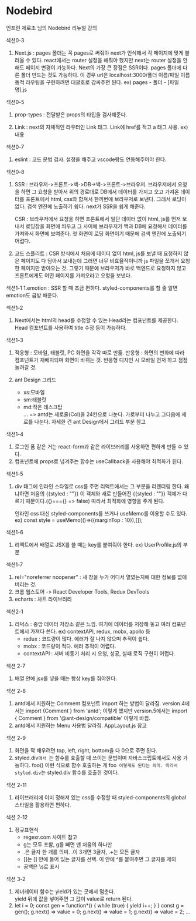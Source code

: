 # Nodebird

인프런 제로초 님의 Nodebird 리뉴얼 강의

섹션0-3

1. Next.js
   : pages 폴더는 꼭 pages로 써줘야 next가 인식해서 각 페이지에 맞게 불러올 수 있다.
   react에서는 router 설정을 해줘야 했지만 next는 router 설정을 안 해도 페이지 변경이 가능하다.
   Next의 가장 큰 장점은 SSR이다.
   pages 폴더에 다른 폴더 만드는 것도 가능하다. 이 경우 url은 localhost:3000/폴더 이름/파일 이름
   동적 라우팅을 구현하려면 대괄호로 감싸주면 된다. ex) pages - 폴더 - [파일명].js

섹션0-5

1. prop-types
   : 전달받은 props의 타입을 검사해준다.

2. Link
   : next의 자체적인 라우터인 Link 태그.
   Link에 href를 적고 a 태그 사용.
   ex) <Link href=""><a>내용</a></Link>

섹션0-7

1. eslint
   : 코드 문법 검사.
   설정을 해주고 vscode랑도 연동해주어야 한다.

섹션0-8

1. SSR
   : 브라우저->프론트->백->DB->백->프론트->브라우저.
   브라우저에서 요청을 하면 그 요청을 받아서 위의 경로대로 DB에서 데이터를 가지고 오고 가져온 데이터를 프론트에서 html, css와 합쳐서 한꺼번에 브라우저로 보낸다.
   그래서 로딩이 없다.
   검색 엔진에 노출하기 쉽다.
   next가 SSR을 쉽게 해준다.

   CSR
   : 브라우저에서 요청을 하면 프론트에서 일단 데이터 없이 html, js를 먼저 보내서 로딩창을 화면에 띄우고 그 사이에 브라우저가 백과 DB에 요청해서 데이터를 가져와서 화면에 보여준다.
   첫 화면이 로딩 화면이기 때문에 검색 엔진에 노출되기 어렵다.

2. 코드 스플리트
   : CSR 방식에서 처음에 데이터 없이 html, js를 보낼 때 요청하지 않은 페이지도 다 담아서 보내는데 그러면 너무 비효율적이니까 js 파일을 쪼개서 요청한 페이지만 받아오는 것.
   그렇기 때문에 브라우저가 바로 백엔드로 요청하지 않고 프론트에게도 어떤 페이지를 가져오라고 요청을 보낸다.

섹션1-1
1.emotion
: SSR 할 때 조금 편하다.
styled-components를 할 줄 알면 emotion도 금방 배운다.

섹션1-2

1. Next에서는 html의 head를 수정할 수 있는 Head라는 컴포넌트를 제공한다.
   Head 컴포넌트를 사용하여 title 수정 등이 가능하다.

섹션1-3

1. 적응형 : 모바일, 태블릿, PC 화면을 각각 따로 만듦.
   반응형 : 화면의 변화에 따라 컴포넌트가 재배치되며 화면이 바뀌는 것.
   반응형 디자인 시 모바일 먼저 하고 점점 늘려갈 것.

2. ant Design 그리드
   - xs:모바일
   - sm:태블릿
   - md:작은 데스크탑  
     ...
     => antd는 세로줄(Col)을 24칸으로 나눈다.
     가로부터 나누고 그다음에 세로를 나눈다.
     자세한 건 ant Design에서 그리드 부분 참고

섹션1-4

1. 로그인 폼 같은 거는 react-form과 같은 라이브러리를 사용하면 편하게 만들 수 있다.
2. 컴포넌트에 props로 넘겨주는 함수는 useCallback을 사용해야 최적화가 된다.

섹션1-5

1. div 태그에 인라인 스타일로 css를 주면 리액트에서는 그 부분을 리렌더링 한다.
   왜냐하면 처음의 {{styled : ""}} 이 객체와 새로 만들어진 {{styled : ""}} 객체가 다르기 때문이다.({}==={} => false)
   따라서 최적화에 영향을 주게 된다.

   인라인 css 대신 styled-components를 쓰거나 useMemo를 이용할 수도 있다.
   ex) const style = useMemo(()=>({marginTop : 10}),[]);
   <div style={style}></div>

섹션1-6

1. 리액트에서 배열로 JSX를 쓸 때는 key를 붙여줘야 한다.
   ex) UserProfile.js의 <Card actions=[]> 부분

섹션1-7

1. rel="noreferrer noopener" : 새 창을 누가 어디서 열였는지에 대한 정보를 없애버리는 것.
2. 크롬 웹스토어 -> React Developer Tools, Redux DevTools
3. echarts : 차트 라이브러리

섹션2-1

1. 리덕스 : 중앙 데이터 저장소 같은 느낌.
   여기에 데이터를 저장해 놓고 여러 컴포넌트에서 가져다 쓴다.
   ex) contextAPI, redux, mobx, apollo 등
   - redux : 코드량이 많다.
     에러가 잘 나지 않으며 추적이 쉽다.
   - mobx : 코드량이 적다.
     에러 추적이 어렵다.
   - contextAPI : 서버 비동기 처리 시 요청, 성공, 실패 로직 구현이 어렵다.

섹션 2-7

1. 배열 안에 jsx를 넣을 때는 항상 key를 줘야한다.

섹션 2-8

1. antd에서 지원하는 Comment 컴포넌트 import 하는 방법이 달라짐.
   version.4에서는 import {Comment } from 'antd'; 이렇게 했지만
   version.5에서는 import { Comment } from '@ant-design/compatible' 이렇게 바뀜.
2. antd에서 지원하는 Menu 사용법 달라짐.
   AppLayout.js 참고

섹션 2-9

1. 화면을 꽉 채우려면 top, left, right, bottom을 다 0으로 주면 된다.
2. styled.div`에서 `는 함수를 호출할 때 쓰이는 문법이며 자바스크립트에서도 사용 가능하다.
   foo() 이런 식으로 함수 호출하는 게 foo` 이렇게도 된다는 의미.
따라서 styled.div`는 styled.div 함수를 호출한 것이다.

섹션 2-11

1. 라이브러리에 이미 정해져 있는 css를 수정할 때 styled-components의 global 스타일을 활용하면 편하다.

섹션 2-12

1. 정규표현식
   - regexr.com 사이트 참고
   - g는 모두 포함, g를 빼면 맨 처음의 하나만
   - .은 글자 한 개를 의미. .이 3개면 3글자, .+는 모든 글자
   - []는 [] 안에 들어 있는 글자를 선택. 이 안에 ^를 붙여주면 그 글자를 제외
   - 공백은 \s로 표시

섹션 3-2

1. 제너레이터 함수는 yield가 있는 곳에서 멈춘다.  
   yield 뒤에 값을 넣어주면 그 값이 value로 return 된다.
2. let i = 0;
   const gen = function\*() {
   while (true) {
   yield i++;
   }
   }
   const g = gen();
   g.next() => value = 0;
   g.next() => value = 1;
   g.next() => value = 2;
   ...
